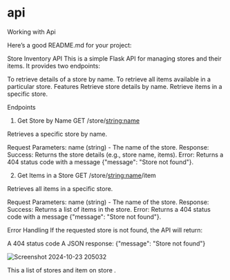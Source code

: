 # api
Working with Api

Here’s a good README.md for your project:

Store Inventory API
This is a simple Flask API for managing stores and their items. It provides two endpoints:

To retrieve details of a store by name.
To retrieve all items available in a particular store.
Features
Retrieve store details by name.
Retrieve items in a specific store.

Endpoints
1. Get Store by Name
GET /store/<string:name>

Retrieves a specific store by name.

Request Parameters: name (string) - The name of the store.
Response:
Success: Returns the store details (e.g., store name, items).
Error: Returns a 404 status code with a message {"message": "Store not found"}.

2. Get Items in a Store
GET /store/<string:name>/item

Retrieves all items in a specific store.

Request Parameters: name (string) - The name of the store.
Response:
Success: Returns a list of items in the store.
Error: Returns a 404 status code with a message {"message": "Store not found"}.

Error Handling
If the requested store is not found, the API will return:

A 404 status code
A JSON response: {"message": "Store not found"}








![Screenshot 2024-10-23 205032](https://github.com/user-attachments/assets/9daa6da8-2455-408b-aa72-4758999fc568)

This a list of stores and item on store .
